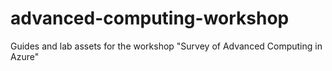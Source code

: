 # advanced-computing-workshop
Guides and lab assets for the workshop "Survey of Advanced Computing in Azure"
